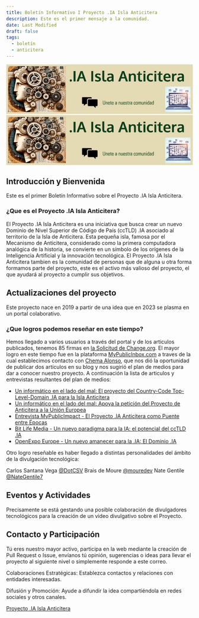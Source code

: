 ```yaml
---
title: Boletín Informativo I Proyecto .IA Isla Anticitera
description: Este es el primer mensaje a la comunidad.
date: Last Modified
draft: false
tags:
  - boletín
  - anticitera
---
```


<img src="/img/Cabecera.webp" alt="Cabecera Proyecto .IA Isla Anticitera">
<img webc:is="eleventy-image" src="/img/Cabecera.webp" alt="photo of my tabby cat">
<eleventy-image src="/img/Cabecera.webp" alt="photo of my tabby cat"></eleventy-image>

## Introducción y Bienvenida

Este es el primer Boletín Informativo sobre el Proyecto .IA Isla Anticitera.

### ¿Que es el Proyecto .IA Isla Anticitera?

El Proyecto .IA Isla Anticitera es una iniciativa que busca crear un nuevo Dominio de Nivel Superior de Código de País (ccTLD) .IA asociado al territorio de la Isla de Anticitera. Esta pequeña isla, famosa por el Mecanismo de Anticitera, considerado como la primera computadora analógica de la historia, se convierte en un símbolo de los orígenes de la Inteligencia Artificial y la innovación tecnológica.
El Proyecto .IA Isla Anticitera tambien es la comunidad de personas que de alguna u otra forma formamos parte del proyecto, este es el activo más valioso del proyecto, el que ayudará al proyecto a cumplir sus objetivos.

## Actualizaciones del proyecto

Este proyecto nace en 2019 a partir de una idea que en 2023 se plasma en un portal colaborativo.

### ¿Que logros podemos reseñar en este tiempo?

Hemos llegado a varios usuarios a través del portal y de los articulos publicados, tenemos 85 firmas en [la Solicitud de Change.org](https://chng.it/hqCyzBpwgW).
El mayor logro en este tiempo fue en la plataforma [MyPublicInbox.com](https://mypublicinbox.com/) a traves de la cual establecimos contacto con [Chema Alonso](https://mypublicinbox.com/ChemaAlonso), que nos dió la oportunidad de publicar dos artículos en su blog y nos sugirió el plan de medios para dar a conocer nuestro proyecto. A continuación la lista de articulos y entrevistas resultantes del plan de medios:

  - [Un informático en el lado del mal: El proyecto del Country-Code Top-Level-Domain .IA para la Isla Anticitera](https://www.elladodelmal.com/2023/12/el-proyecto-del-country-code-top-level.html?m=1)
  - [Un informático en el lado del mal: Apoya la petición del Proyecto de Anticitera a la Unión Europea](https://www.elladodelmal.com/2024/02/apoya-la-peticion-del-proyecto-de.html)
  - [Entrevista MyPublicImpact - El Proyecto .IA Anticitera como Puente entre Épocas](https://mypublicimpact.com/2024/02/02/el-proyecto-ia-anticitera-como-puente-entre-epocas-entrevista-con-eloy-lopez-sanchez/)
  - [Bit Life Media - Un nuevo paradigma para la IA: el potencial del ccTLD .IA](https://bitlifemedia.com/2024/03/un-nuevo-paradigma-para-la-ia-el-potencial-del-cctld-ia/)
  - [OpenExpo Europe - Un nuevo amanecer para la .IA: El Dominio .IA](https://openexpoeurope.com/es/un-nuevo-amanecer-para-la-ia-el-dominio-ia/)

Otro logro reseñable es haber llegado a distintas personalidades del ámbito de la divulgación tecnológica:

Carlos Santana Vega [@DotCSV](https://www.youtube.com/@DotCSV) 
Brais de Moure [@mouredev](https://www.youtube.com/@mouredev)
Nate Gentile [@NateGentile7](https://www.youtube.com/@NateGentile7)

## Eventos y Actividades

Precisamente se está gestando una posible colaboración de divulgadores tecnológicos para la creación de un video divulgativo sobre el Proyecto.


## Contacto y Participación

Tú eres nuestro mayor activo, participa en la web mediante la creación de Pull Request o Issue, envíanos tú opinión, sugerencias o ideas para llevar el proyecto al siguiente nivel o simplemente responde a este correo.

Colaboraciones Estratégicas: Establezca contactos y relaciones con entidades interesadas.

Difusión y Promoción: Ayude a difundir la idea compartiéndola en redes sociales y otros canales.

[Proyecto .IA Isla Anticitera](https://anticitera.deft.work)


